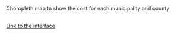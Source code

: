 Choropleth map to show the cost for each municipality and county

<br>
<a href = "https://github.com/fastsoftsolutions/FusionTable-Map-custom-legend/blob/master/index.html">Link to the interface</a>
